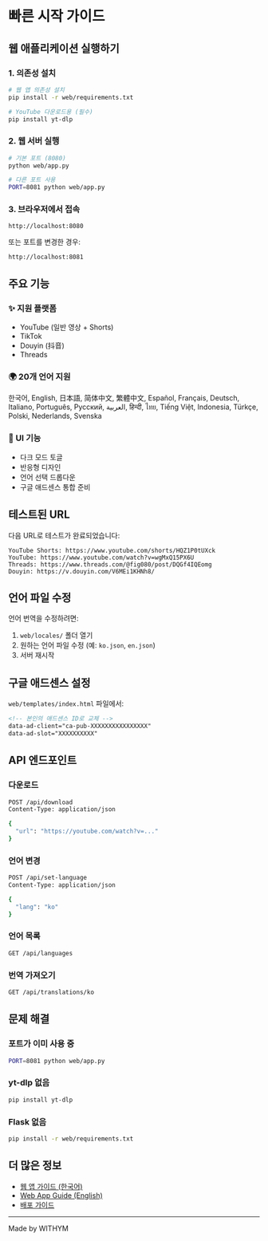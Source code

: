 # 빠른 시작 가이드

## 웹 애플리케이션 실행하기

### 1. 의존성 설치

```bash
# 웹 앱 의존성 설치
pip install -r web/requirements.txt

# YouTube 다운로드용 (필수)
pip install yt-dlp
```

### 2. 웹 서버 실행

```bash
# 기본 포트 (8080)
python web/app.py

# 다른 포트 사용
PORT=8081 python web/app.py
```

### 3. 브라우저에서 접속

```
http://localhost:8080
```

또는 포트를 변경한 경우:
```
http://localhost:8081
```

## 주요 기능

### ✨ 지원 플랫폼
- YouTube (일반 영상 + Shorts)
- TikTok
- Douyin (抖音)
- Threads

### 🌍 20개 언어 지원
한국어, English, 日本語, 简体中文, 繁體中文, Español, Français, Deutsch, Italiano, Português, Русский, العربية, हिन्दी, ไทย, Tiếng Việt, Indonesia, Türkçe, Polski, Nederlands, Svenska

### 🎨 UI 기능
- 다크 모드 토글
- 반응형 디자인
- 언어 선택 드롭다운
- 구글 애드센스 통합 준비

## 테스트된 URL

다음 URL로 테스트가 완료되었습니다:

```
YouTube Shorts: https://www.youtube.com/shorts/HQZ1P0tUXck
YouTube: https://www.youtube.com/watch?v=wgMxQ15PX6U
Threads: https://www.threads.com/@fig080/post/DQGf4IQEomg
Douyin: https://v.douyin.com/V6MEi1KHNh8/
```

## 언어 파일 수정

언어 번역을 수정하려면:

1. `web/locales/` 폴더 열기
2. 원하는 언어 파일 수정 (예: `ko.json`, `en.json`)
3. 서버 재시작

## 구글 애드센스 설정

`web/templates/index.html` 파일에서:

```html
<!-- 본인의 애드센스 ID로 교체 -->
data-ad-client="ca-pub-XXXXXXXXXXXXXXXX"
data-ad-slot="XXXXXXXXXX"
```

## API 엔드포인트

### 다운로드
```bash
POST /api/download
Content-Type: application/json

{
  "url": "https://youtube.com/watch?v=..."
}
```

### 언어 변경
```bash
POST /api/set-language
Content-Type: application/json

{
  "lang": "ko"
}
```

### 언어 목록
```bash
GET /api/languages
```

### 번역 가져오기
```bash
GET /api/translations/ko
```

## 문제 해결

### 포트가 이미 사용 중
```bash
PORT=8081 python web/app.py
```

### yt-dlp 없음
```bash
pip install yt-dlp
```

### Flask 없음
```bash
pip install -r web/requirements.txt
```

## 더 많은 정보

- [웹 앱 가이드 (한국어)](WEB_APP_GUIDE_KO.md)
- [Web App Guide (English)](WEB_APP_GUIDE_EN.md)
- [배포 가이드](DEPLOYMENT.md)

---

Made by WITHYM

